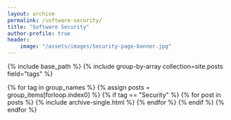 ```yaml
---
layout: archive
permalink: /software-security/
title: "Software Security"
author-profile: true
header:
    image: "/assets/images/Security-page-banner.jpg"
---
```


{% include base_path %}
{% include group-by-array collection=site.posts field="tags" %}

{% for tag in group_names %}
  {% assign posts = group_items[forloop.index0] %}
  {% if tag == "Security" %}
    {% for post in posts %}
      {% include archive-single.html %}
    {% endfor %}
  {% endif %}
{% endfor %}